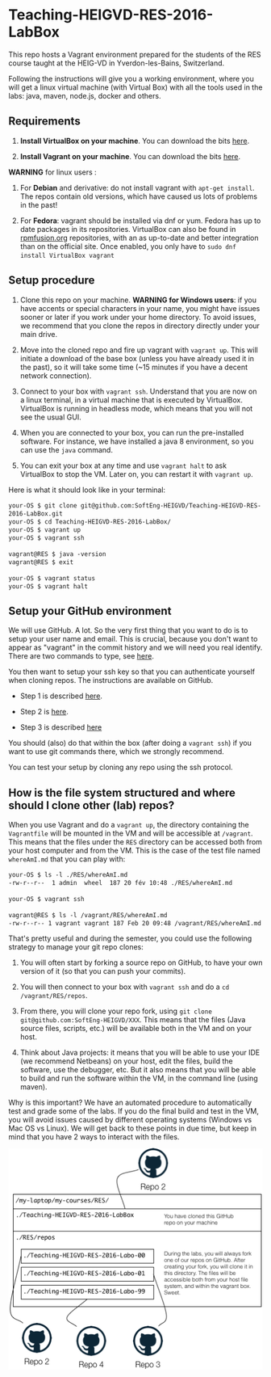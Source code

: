 # Teaching-HEIGVD-RES-2016-LabBox

This repo hosts a Vagrant environment prepared for the students of the RES course taught at the HEIG-VD in Yverdon-les-Bains, Switzerland.

Following the instructions will give you a working environment, where you will get a linux virtual machine (with Virtual Box) with all the tools used in the labs: java, maven, node.js, docker and others.

## Requirements

1. **Install VirtualBox on your machine**. You can download the bits [here](https://www.virtualbox.org/wiki/Downloads).

2. **Install Vagrant on your machine**. You can download the bits [here](https://www.vagrantup.com/downloads.html). 


**WARNING** for linux users : 

1. For **Debian** and derivative: do not install vagrant with `apt-get install`. The repos contain old versions, which have caused us lots of problems in the past!

2. For **Fedora**: vagrant should be installed via dnf or yum. Fedora has up to date packages in its repositories. VirtualBox can also be found in [rpmfusion.org](http://rpmfusion.org/Configuration) repositories, with an as up-to-date and better integration than on the official site. Once enabled, you only have to `sudo dnf install VirtualBox vagrant`

## Setup procedure

1. Clone this repo on your machine. **WARNING for Windows users**: if you have accents or special characters in your name, you might have issues sooner or later if you work under your home directory. To avoid issues, we recommend that you clone the repos in directory directly under your main drive.

2. Move into the cloned repo and fire up vagrant with `vagrant up`. This will initiate a download of the base box (unless you have already used it in the past), so it will take some time (~15 minutes if you have a decent network connection).

3. Connect to your box with `vagrant ssh`. Understand that you are now on a linux terminal, in a virtual machine that is executed by VirtualBox. VirtualBox is running in headless mode, which means that you will not see the usual GUI.

4. When you are connected to your box, you can run the pre-installed software. For instance, we have installed a java 8 environment, so you can use the `java` command.

5. You can exit your box at any time and use `vagrant halt` to ask VirtualBox to stop the VM. Later on, you can restart it with `vagrant up`.


Here is what it should look like in your terminal:

```
your-OS $ git clone git@github.com:SoftEng-HEIGVD/Teaching-HEIGVD-RES-2016-LabBox.git
your-OS $ cd Teaching-HEIGVD-RES-2016-LabBox/
your-OS $ vagrant up
your-OS $ vagrant ssh

vagrant@RES $ java -version
vagrant@RES $ exit

your-OS $ vagrant status
your-OS $ vagrant halt
```

## Setup your GitHub environment

We will use GitHub. A lot. So the very first thing that you want to do is to setup your user name and email. This is crucial, because you don't want to appear as "vagrant" in the commit history and we will need you real identify. There are two commands to type, see [here](https://help.github.com/articles/set-up-git/).

You then want to setup your ssh key so that you can authenticate yourself when cloning repos. The instructions are available on GitHub. 


 * Step 1 is described [here](https://help.github.com/articles/generating-a-new-ssh-key/#platform-linuvx).
  
 * Step 2 is [here](https://help.github.com/articles/adding-a-new-ssh-key-to-the-ssh-agent/#platform-linux). 
 
 * Step 3 is described [here](https://help.github.com/articles/adding-a-new-ssh-key-to-your-github-account/#platform-linux)

You should (also) do that within the box (after doing a `vagrant ssh`) if you want to use git commands there, which we strongly recommend.

You can test your setup by cloning any repo using the ssh protocol.

## How is the file system structured and where should I clone other (lab) repos?

When you use Vagrant and do a `vagrant up`, the directory containing the `Vagrantfile` will be mounted in the VM and will be accessible at `/vagrant`. This means that the files under the `RES` directory can be accessed both from your host computer and from the VM. This is the case of the test file named `whereAmI.md` that you can play with:

```
your-OS $ ls -l ./RES/whereAmI.md
-rw-r--r--  1 admin  wheel  187 20 fév 10:48 ./RES/whereAmI.md

your-OS $ vagrant ssh

vagrant@RES $ ls -l /vagrant/RES/whereAmI.md
-rw-r--r-- 1 vagrant vagrant 187 Feb 20 09:48 /vagrant/RES/whereAmI.md
```

That's pretty useful and during the semester, you could use the following strategy to manage your git repo clones:

1. You will  often start by forking a source repo on GitHub, to have your own version of it (so that you can push your commits).

2. You will then connect to your box with `vagrant ssh` and do a `cd /vagrant/RES/repos`.

3. From there, you will clone your repo fork, using `git clone git@github.com:SoftEng-HEIGVD/XXX`. This means that the files (Java source files, scripts, etc.) will be available both in the VM and on your host.

4. Think about Java projects: it means that you will be able to use your IDE (we recommend Netbeans) on your host, edit the files, build the software, use the debugger, etc. But it also means that you will be able to build and run the software within the VM, in the command line (using maven).

Why is this important? We have an automated procedure to automatically test and grade some of the labs. If you do the final build and test in the VM, you will avoid issues caused by different operating systems (Windows vs Mac OS vs Linux). We will get back to these points in due time, but keep in mind that you have 2 ways to interact with the files.

![image](./diagrams/file-system-layout.png)
